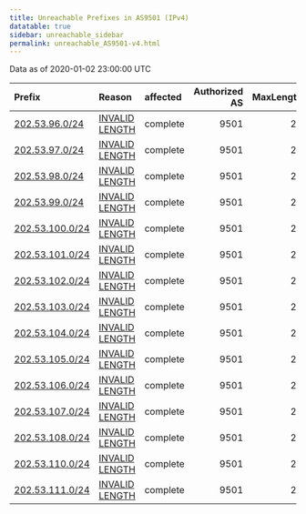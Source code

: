 ```yaml
---
title: Unreachable Prefixes in AS9501 (IPv4)
datatable: true
sidebar: unreachable_sidebar
permalink: unreachable_AS9501-v4.html
---
```


Data as of 2020-01-02 23:00:00 UTC


<div class="datatable-begin"></div>

| Prefix                                                   | Reason                                                                                                   | affected   |   Authorized AS |   MaxLength | Anchor                                       |   unreachable /24s |
|:---------------------------------------------------------|:---------------------------------------------------------------------------------------------------------|:-----------|----------------:|------------:|:---------------------------------------------|-------------------:|
| [202.53.96.0/24](https://stat.ripe.net/202.53.96.0/24)   | [INVALID LENGTH](https://rpki-validator.ripe.net/announcement-preview?asn=AS9501&prefix=202.53.96.0/24)  | complete   |            9501 |          20 | [APNIC](unreachable_APNIC_RPKI_Root-v4.html) |                  1 |
| [202.53.97.0/24](https://stat.ripe.net/202.53.97.0/24)   | [INVALID LENGTH](https://rpki-validator.ripe.net/announcement-preview?asn=AS9501&prefix=202.53.97.0/24)  | complete   |            9501 |          20 | [APNIC](unreachable_APNIC_RPKI_Root-v4.html) |                  1 |
| [202.53.98.0/24](https://stat.ripe.net/202.53.98.0/24)   | [INVALID LENGTH](https://rpki-validator.ripe.net/announcement-preview?asn=AS9501&prefix=202.53.98.0/24)  | complete   |            9501 |          20 | [APNIC](unreachable_APNIC_RPKI_Root-v4.html) |                  1 |
| [202.53.99.0/24](https://stat.ripe.net/202.53.99.0/24)   | [INVALID LENGTH](https://rpki-validator.ripe.net/announcement-preview?asn=AS9501&prefix=202.53.99.0/24)  | complete   |            9501 |          20 | [APNIC](unreachable_APNIC_RPKI_Root-v4.html) |                  1 |
| [202.53.100.0/24](https://stat.ripe.net/202.53.100.0/24) | [INVALID LENGTH](https://rpki-validator.ripe.net/announcement-preview?asn=AS9501&prefix=202.53.100.0/24) | complete   |            9501 |          20 | [APNIC](unreachable_APNIC_RPKI_Root-v4.html) |                  1 |
| [202.53.101.0/24](https://stat.ripe.net/202.53.101.0/24) | [INVALID LENGTH](https://rpki-validator.ripe.net/announcement-preview?asn=AS9501&prefix=202.53.101.0/24) | complete   |            9501 |          20 | [APNIC](unreachable_APNIC_RPKI_Root-v4.html) |                  1 |
| [202.53.102.0/24](https://stat.ripe.net/202.53.102.0/24) | [INVALID LENGTH](https://rpki-validator.ripe.net/announcement-preview?asn=AS9501&prefix=202.53.102.0/24) | complete   |            9501 |          20 | [APNIC](unreachable_APNIC_RPKI_Root-v4.html) |                  1 |
| [202.53.103.0/24](https://stat.ripe.net/202.53.103.0/24) | [INVALID LENGTH](https://rpki-validator.ripe.net/announcement-preview?asn=AS9501&prefix=202.53.103.0/24) | complete   |            9501 |          20 | [APNIC](unreachable_APNIC_RPKI_Root-v4.html) |                  1 |
| [202.53.104.0/24](https://stat.ripe.net/202.53.104.0/24) | [INVALID LENGTH](https://rpki-validator.ripe.net/announcement-preview?asn=AS9501&prefix=202.53.104.0/24) | complete   |            9501 |          20 | [APNIC](unreachable_APNIC_RPKI_Root-v4.html) |                  1 |
| [202.53.105.0/24](https://stat.ripe.net/202.53.105.0/24) | [INVALID LENGTH](https://rpki-validator.ripe.net/announcement-preview?asn=AS9501&prefix=202.53.105.0/24) | complete   |            9501 |          20 | [APNIC](unreachable_APNIC_RPKI_Root-v4.html) |                  1 |
| [202.53.106.0/24](https://stat.ripe.net/202.53.106.0/24) | [INVALID LENGTH](https://rpki-validator.ripe.net/announcement-preview?asn=AS9501&prefix=202.53.106.0/24) | complete   |            9501 |          20 | [APNIC](unreachable_APNIC_RPKI_Root-v4.html) |                  1 |
| [202.53.107.0/24](https://stat.ripe.net/202.53.107.0/24) | [INVALID LENGTH](https://rpki-validator.ripe.net/announcement-preview?asn=AS9501&prefix=202.53.107.0/24) | complete   |            9501 |          20 | [APNIC](unreachable_APNIC_RPKI_Root-v4.html) |                  1 |
| [202.53.108.0/24](https://stat.ripe.net/202.53.108.0/24) | [INVALID LENGTH](https://rpki-validator.ripe.net/announcement-preview?asn=AS9501&prefix=202.53.108.0/24) | complete   |            9501 |          20 | [APNIC](unreachable_APNIC_RPKI_Root-v4.html) |                  1 |
| [202.53.110.0/24](https://stat.ripe.net/202.53.110.0/24) | [INVALID LENGTH](https://rpki-validator.ripe.net/announcement-preview?asn=AS9501&prefix=202.53.110.0/24) | complete   |            9501 |          20 | [APNIC](unreachable_APNIC_RPKI_Root-v4.html) |                  1 |
| [202.53.111.0/24](https://stat.ripe.net/202.53.111.0/24) | [INVALID LENGTH](https://rpki-validator.ripe.net/announcement-preview?asn=AS9501&prefix=202.53.111.0/24) | complete   |            9501 |          20 | [APNIC](unreachable_APNIC_RPKI_Root-v4.html) |                  1 |

<div class="datatable-end"></div>